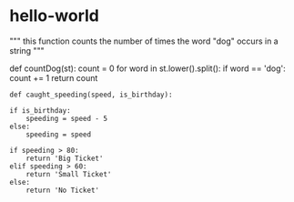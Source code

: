 # hello-world

"""
this function counts the number of times the word "dog" occurs in a string
"""

def countDog(st):
    count = 0
    for word in st.lower().split():
        if word == 'dog':
            count += 1
    return count
    
    
    
    def caught_speeding(speed, is_birthday):
    
    if is_birthday:
        speeding = speed - 5
    else:
        speeding = speed
    
    if speeding > 80:
        return 'Big Ticket'
    elif speeding > 60:
        return 'Small Ticket'
    else:
        return 'No Ticket'
    
